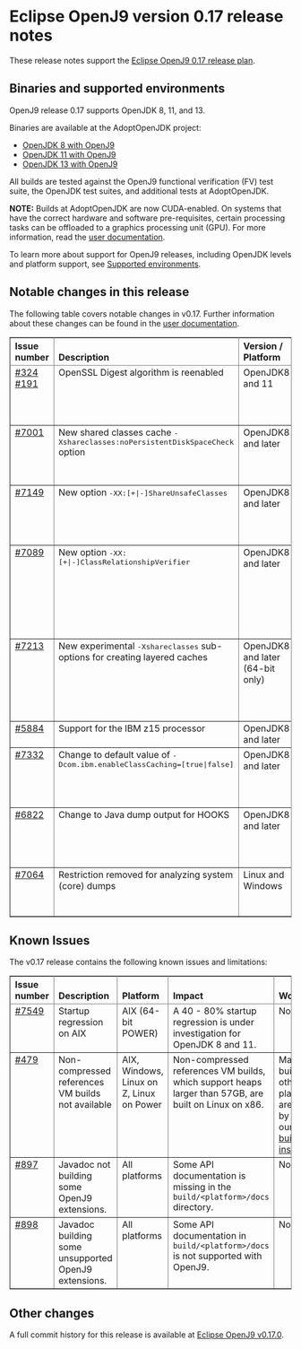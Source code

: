 <!--
* Copyright (c) 2019, 2019 IBM Corp. and others
*
* This program and the accompanying materials are made
* available under the terms of the Eclipse Public License 2.0
* which accompanies this distribution and is available at
* https://www.eclipse.org/legal/epl-2.0/ or the Apache
* License, Version 2.0 which accompanies this distribution and
* is available at https://www.apache.org/licenses/LICENSE-2.0.
*
* This Source Code may also be made available under the
* following Secondary Licenses when the conditions for such
* availability set forth in the Eclipse Public License, v. 2.0
* are satisfied: GNU General Public License, version 2 with
* the GNU Classpath Exception [1] and GNU General Public
* License, version 2 with the OpenJDK Assembly Exception [2].
*
* [1] https://www.gnu.org/software/classpath/license.html
* [2] http://openjdk.java.net/legal/assembly-exception.html
*
* SPDX-License-Identifier: EPL-2.0 OR Apache-2.0 OR GPL-2.0 WITH
* Classpath-exception-2.0 OR LicenseRef-GPL-2.0 WITH Assembly-exception
-->

# Eclipse OpenJ9 version 0.17 release notes

These release notes support the [Eclipse OpenJ9 0.17 release plan](https://projects.eclipse.org/projects/technology.openj9/releases/0.17/plan).

## Binaries and supported environments

OpenJ9 release 0.17 supports OpenJDK 8, 11, and 13.

Binaries are available at the AdoptOpenJDK project:

- [OpenJDK 8 with OpenJ9](https://adoptopenjdk.net/archive.html?variant=openjdk8&jvmVariant=openj9)
- [OpenJDK 11 with OpenJ9](https://adoptopenjdk.net/archive.html?variant=openjdk11&jvmVariant=openj9)
- [OpenJDK 13 with OpenJ9](https://adoptopenjdk.net/archive.html?variant=openjdk13&jvmVariant=openj9)

All builds are tested against the OpenJ9 functional verification (FV) test suite, the OpenJDK test suites, and additional tests at AdoptOpenJDK.

<b>NOTE:</b> Builds at AdoptOpenJDK are now CUDA-enabled. On systems that have the correct hardware and software pre-requisites, certain processing
tasks can be offloaded to a graphics processing unit (GPU). For more information, read the [user documentation](https://www.eclipse.org/openj9/docs/introduction/#exploiting-gpus).

To learn more about support for OpenJ9 releases, including OpenJDK levels and platform support, see [Supported environments](https://eclipse.org/openj9/docs/openj9_support/index.html).


## Notable changes in this release

The following table covers notable changes in v0.17. Further information about these changes can be found in the [user documentation](https://www.eclipse.org/openj9/docs/version0.17/).

<table cellpadding="4" cellspacing="0" summary="" width="100%" rules="all" frame="border" border="1"><thead align="left">
<tr valign="bottom">
<th valign="bottom">Issue number</th>
<th valign="bottom">Description</th>
<th valign="bottom">Version / Platform</th>
<th valign="bottom">Impact</th>
</tr>
</thead>
<tbody>


<tr><td valign="top"><a href="https://github.com/ibmruntimes/openj9-openjdk-jdk8/pull/324">#324</a> <a href="https://github.com/ibmruntimes/openj9-openjdk-jdk11/pull/191">#191</a></td>
<td valign="top">OpenSSL Digest algorithm is reenabled</td>
<td valign="top">OpenJDK8 and 11</td>
<td valign="top">Following the resolution of issue [#5611](https://github.com/eclipse/openj9/issues/5611), the Digest algorithm is reenabled. This algorithm is already supported and enabled on OpenJDK 13.</td>
</tr>

<tr><td valign="top"><a href="https://github.com/eclipse/openj9/pull/7001">#7001</a></td>
<td valign="top">New shared classes cache <tt>-Xshareclasses:noPersistentDiskSpaceCheck</tt> option </td>
<td valign="top">OpenJDK8 and later</td>
<td valign="top">For file systems that do not support the checking of free space, this option causes the VM to skip the disk space check operation that is done before creating a persistent shared classes cache.</td>
</tr>

<tr><td valign="top"><a href="https://github.com/eclipse/openj9/pull/7149">#7149</a></td>
<td valign="top">New option <tt>-XX:[+|-]ShareUnsafeClasses</tt> </td>
<td valign="top">OpenJDK8 and later</td>
<td valign="top">Provides the ability to enable and disable the storing and finding of Unsafe classes in the shared classes cache, which are created with <tt>Unsafe.defineClass</tt>. This option is enabled by default.</td>
</tr>

<tr><td valign="top"><a href="https://github.com/eclipse/openj9/pull/7089">#7089</a></td>
<td valign="top">New option <tt>-XX:[+|-]ClassRelationshipVerifier</tt> </td>
<td valign="top">OpenJDK8 and later</td>
<td valign="top">Provides the ability to enable and disable the recording and lazy validating of class relationships in the verifier. When enabled, unnecessary class loading is avoided, which can reduce VM startup time. This option is disabled by default and cannot be used with <tt>-Xfuture</tt>, which is also enabled when the <tt>-Xverify:all</tt> option is set. </td>
</tr>

<tr><td valign="top"><a href="https://github.com/eclipse/openj9/pull/7213">#7213</a></td>
<td valign="top">New experimental <tt>-Xshareclasses</tt> sub-options for creating layered caches</td>
<td valign="top">OpenJDK8 and later (64-bit only)</td>
<td valign="top">The <tt>-Xshareclasses:createLayer</tt> and <tt>-Xshareclasses:layer=<number></tt> options can be used to
create layered caches, where a cache builds on another cache with the same name. Further options (<tt>printTopLayerStats</tt> and
<tt>destroyAllLayers</tt>) are also available for managing layered caches. These options are experimental.</td>
</tr>

<tr><td valign="top"><a href="https://github.com/eclipse/openj9/pull/5884">#5884</a></td>
<td valign="top">Support for the IBM z15 processor</td>
<td valign="top">OpenJDK8 and later</td>
<td valign="top">This release adds JIT compiler support for exploiting z15 instructions.</td>
</tr>

<tr><td valign="top"><a href="https://github.com/eclipse/openj9/pull/7332">#7332</a></td>
<td valign="top">Change to default value of <tt>-Dcom.ibm.enableClassCaching=[true|false]</tt></td>
<td valign="top">OpenJDK8 and later</td>
<td valign="top">In earlier releases the default value for this option was <tt>true</tt>. The value for this option is now <tt>false</tt>, disabling LUDCL whilst
[issue 7332](https://github.com/eclipse/openj9/issues/7332) is investigated.
</td>
</tr>

<tr><td valign="top"><a href="https://github.com/eclipse/openj9/pull/6822">#6822</a></td>
<td valign="top">Change to Java dump output for HOOKS</td>
<td valign="top">OpenJDK8 and later</td>
<td valign="top">Output for internal VM event callbacks is changed from milliseconds to microseconds. A new field, <tt>3HKTOTALTIME</tt>, provides
the total duration of previous events. Hook data is now reset after each Java dump. </td>
</tr>

<tr><td valign="top"><a href="https://github.com/eclipse/openj9/issues/7064">#7064</a></td>
<td valign="top">Restriction removed for analyzing system (core) dumps</td>
<td valign="top">Linux and Windows</td>
<td valign="top">In earlier releases a restriction was in place whereby you had to use a 32-bit JVM to look at a 32-bit core, and a 64-bit JVM to look at a 64-bit core. This restriction is now removed.</td>
<td valign="top">None</td>
</tr>
</table>


## Known Issues

The v0.17 release contains the following known issues and limitations:

<table cellpadding="4" cellspacing="0" summary="" width="100%" rules="all" frame="border" border="1">
<thead align="left">
<tr valign="bottom">
<th valign="bottom">Issue number</th>
<th valign="bottom">Description</th>
<th valign="bottom">Platform</th>
<th valign="bottom">Impact</th>
<th valign="bottom">Workaround</th>
</tr>
</thead>
<tbody>

<tr><td valign="top"><a href="https://github.com/eclipse/openj9/issues/7459">#7549</a></td>
<td valign="top">Startup regression on AIX</td>
<td valign="top">AIX (64-bit POWER)</td>
<td valign="top">A 40 - 80% startup regression is under investigation for OpenJDK 8 and 11.</td>
<td valign="top">None</td>
</tr>

<tr><td valign="top"><a href="https://github.com/eclipse/openj9/issues/479">#479</a></td>
<td valign="top">Non-compressed references VM builds not available</td>
<td valign="top">AIX, Windows, Linux on Z, Linux on Power</td>
<td valign="top">Non-compressed references VM builds, which support heaps larger than 57GB, are built on Linux on x86. </td>
<td valign="top">Manual builds on other platforms are possible by following our <a href="https://github.com/eclipse/openj9/blob/master/buildenv/Build_Instructions_V8.md">detailed build instructions</a>.</td>
</tr>

<tr><td valign="top"><a href="https://github.com/eclipse/openj9/issues/897">#897</a></td>
<td valign="top">Javadoc not building some OpenJ9 extensions.</td>
<td valign="top">All platforms</td>
<td valign="top">Some API documentation is missing in the <code>build/&lt;platform&gt;/docs</code> directory.</td>
<td valign="top">None</td>
</tr>

<tr><td valign="top"><a href="https://github.com/eclipse/openj9/issues/898">#898</a></td>
<td valign="top">Javadoc building some unsupported OpenJ9 extensions.</td>
<td valign="top">All platforms</td>
<td valign="top">Some API documentation in <code>build/&lt;platform&gt;/docs</code> is not supported with OpenJ9.</td>
<td valign="top">None</td>
</tr>

</tbody>
</table>


## Other changes

A full commit history for this release is available at [Eclipse OpenJ9 v0.17.0](https://github.com/eclipse/openj9/releases/tag/openj9-0.17.0).
